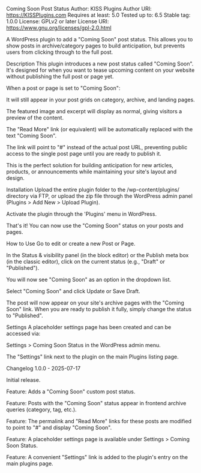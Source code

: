 Coming Soon Post Status
Author: KISS Plugins
Author URI: https://KISSPlugins.com
Requires at least: 5.0
Tested up to: 6.5
Stable tag: 1.0.0
License: GPLv2 or later
License URI: https://www.gnu.org/licenses/gpl-2.0.html

A WordPress plugin to add a "Coming Soon" post status. This allows you to show posts in archive/category pages to build anticipation, but prevents users from clicking through to the full post.

Description
This plugin introduces a new post status called "Coming Soon". It's designed for when you want to tease upcoming content on your website without publishing the full post or page yet.

When a post or page is set to "Coming Soon":

It will still appear in your post grids on category, archive, and landing pages.

The featured image and excerpt will display as normal, giving visitors a preview of the content.

The "Read More" link (or equivalent) will be automatically replaced with the text "Coming Soon".

The link will point to "#" instead of the actual post URL, preventing public access to the single post page until you are ready to publish it.

This is the perfect solution for building anticipation for new articles, products, or announcements while maintaining your site's layout and design.

Installation
Upload the entire plugin folder to the /wp-content/plugins/ directory via FTP, or upload the zip file through the WordPress admin panel (Plugins > Add New > Upload Plugin).

Activate the plugin through the 'Plugins' menu in WordPress.

That's it! You can now use the "Coming Soon" status on your posts and pages.

How to Use
Go to edit or create a new Post or Page.

In the Status & visibility panel (in the block editor) or the Publish meta box (in the classic editor), click on the current status (e.g., "Draft" or "Published").

You will now see "Coming Soon" as an option in the dropdown list.

Select "Coming Soon" and click Update or Save Draft.

The post will now appear on your site's archive pages with the "Coming Soon" link. When you are ready to publish it fully, simply change the status to "Published".

Settings
A placeholder settings page has been created and can be accessed via:

Settings > Coming Soon Status in the WordPress admin menu.

The "Settings" link next to the plugin on the main Plugins listing page.

Changelog
1.0.0 - 2025-07-17

Initial release.

Feature: Adds a "Coming Soon" custom post status.

Feature: Posts with the "Coming Soon" status appear in frontend archive queries (category, tag, etc.).

Feature: The permalink and "Read More" links for these posts are modified to point to "#" and display "Coming Soon".

Feature: A placeholder settings page is available under Settings > Coming Soon Status.

Feature: A convenient "Settings" link is added to the plugin's entry on the main plugins page.

